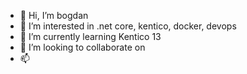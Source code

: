 - 👋 Hi, I’m bogdan
- 👀 I’m interested in .net core, kentico, docker, devops
- 🌱 I’m currently learning Kentico 13
- 💞️ I’m looking to collaborate on 
- 📫 

<!---
bogdan71/bogdan71 is a ✨ special ✨ repository because its `README.md` (this file) appears on your GitHub profile.
You can click the Preview link to take a look at your changes.
--->
